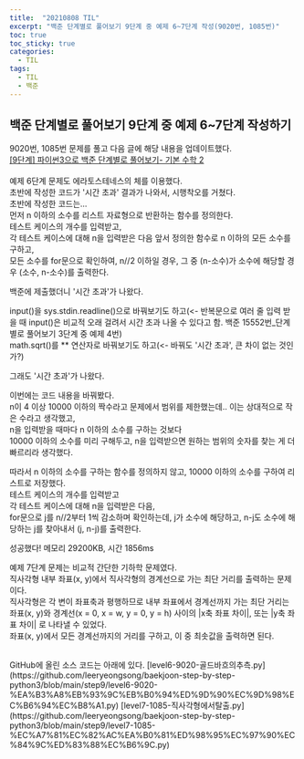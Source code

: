 ```yaml
---
title:  "20210808 TIL"
excerpt: "백준 단계별로 풀어보기 9단계 중 예제 6~7단계 작성(9020번, 1085번)"
toc: true
toc_sticky: true
categories:
  - TIL
tags:
  - TIL
  - 백준
---
```


## 백준 단계별로 풀어보기 9단계 중 예제 6\~7단계 작성하기  
9020번, 1085번 문제를 풀고 다음 글에 해당 내용을 업데이트했다.      
[[9단계] 파이썬3으로 백준 단계별로 풀어보기- 기본 수학 2](https://leeryeongsong.github.io/baekjoon/baekjoon-step-by-step-python3-step9/)  
<br>
예제 6단계 문제도 에라토스테네스의 체를 이용했다.  
초반에 작성한 코드가 '시간 초과' 결과가 나와서, 시행착오를 거쳤다.  
초반에 작성한 코드는...  
먼저 n 이하의 소수를 리스트 자료형으로 반환하는 함수를 정의한다.  
테스트 케이스의 개수를 입력받고,  
각 테스트 케이스에 대해 n을 입력받은 다음 앞서 정의한 함수로 n 이하의 모든 소수를 구하고,  
모든 소수를 for문으로 확인하여, n//2 이하일 경우, 그 중 (n-소수)가 소수에 해당할 경우 (소수, n-소수)를 출력한다.  

백준에 제출했더니 '시간 초과'가 나왔다.  

input()을 sys.stdin.readline()으로 바꿔보기도 하고(<- 반복문으로 여러 줄 입력 받을 때 input()은 비교적 오래 걸려서 시간 초과 나올 수 있다고 함. 백준 15552번_단계별로 풀어보기 3단계 중 예제 4번)  
math.sqrt()를 ** 연산자로 바꿔보기도 하고(<- 바꿔도 '시간 초과', 큰 차이 없는 것인가?)  

그래도 '시간 초과'가 나왔다.  

이번에는 코드 내용을 바꿔봤다.  
n이 4 이상 10000 이하의 짝수라고 문제에서 범위를 제한했는데.. 이는 상대적으로 작은 수라고 생각했고,   
n을 입력받을 때마다 n 이하의 소수를 구하는 것보다  
10000 이하의 소수를 미리 구해두고, n을 입력받으면 원하는 범위의 숫자를 찾는 게 더 빠르리라 생각했다.  

따라서 n 이하의 소수를 구하는 함수를 정의하지 않고, 10000 이하의 소수를 구하여 리스트로 저장했다.  
테스트 케이스의 개수를 입력받고  
각 테스트 케이스에 대해 n을 입력받은 다음,  
for문으로 j를 n//2부터 1씩 감소하며 확인하는데, j가 소수에 해당하고, n-j도 소수에 해당하는 j를 찾아내서 (j, n-j)를 출력한다.  

성공했다! 메모리 29200KB, 시간 1856ms  

예제 7단계 문제는 비교적 간단한 기하학 문제였다.  
직사각형 내부 좌표(x, y)에서 직사각형의 경계선으로 가는 최단 거리를 출력하는 문제이다.  
직사각형은 각 변이 좌표축과 평행하므로 
내부 좌표에서 경계선까지 가는 최단 거리는 
좌표(x, y)와 경계선(x = 0, x = w, y = 0, y = h) 사이의 |x축 좌표 차이|, 또는 |y축 좌표 차이| 로 나타낼 수 있었다.  
좌표(x, y)에서 모든 경계선까지의 거리를 구하고, 이 중 최솟값을 출력하면 된다.  

<br>
GitHub에 올린 소스 코드는 아래에 있다.  
[level6-9020-골드바흐의추측.py](https://github.com/leeryeongsong/baekjoon-step-by-step-python3/blob/main/step9/level6-9020-%EA%B3%A8%EB%93%9C%EB%B0%94%ED%9D%90%EC%9D%98%EC%B6%94%EC%B8%A1.py)  
[level7-1085-직사각형에서탈출.py](https://github.com/leeryeongsong/baekjoon-step-by-step-python3/blob/main/step9/level7-1085-%EC%A7%81%EC%82%AC%EA%B0%81%ED%98%95%EC%97%90%EC%84%9C%ED%83%88%EC%B6%9C.py)
<br>
